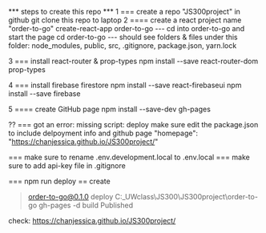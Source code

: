 *** steps to create this repo ***
1 === create a repo "JS300project" in github
git clone this repo to laptop
2 ==== create a react project name "order-to-go"
create-react-app order-to-go
--- cd into order-to-go and start the page
cd order-to-go
--- should see folders & files under this folder: node_modules, public, src, .gitignore, package.json, yarn.lock  

3 === install react-router & prop-types
npm install --save react-router-dom prop-types

4 === install firebase firestore
npm install --save react-firebaseui 
npm install --save firebase

5 ==== create GitHub page
npm install --save-dev gh-pages


?? === got an error:  missing script: deploy
make sure edit the package.json to include delpoyment info
 and github page "homepage": "https://chanjessica.github.io/JS300project/"

=== make sure to rename .env.development.local to .env.local
=== make sure to add api-key file in .gitignore

=== npm run deploy == create
> order-to-go@0.1.0 deploy C:\_UWclass\JS300\JS300project\order-to-go
> gh-pages -d build
Published

check: https://chanjessica.github.io/JS300project/
